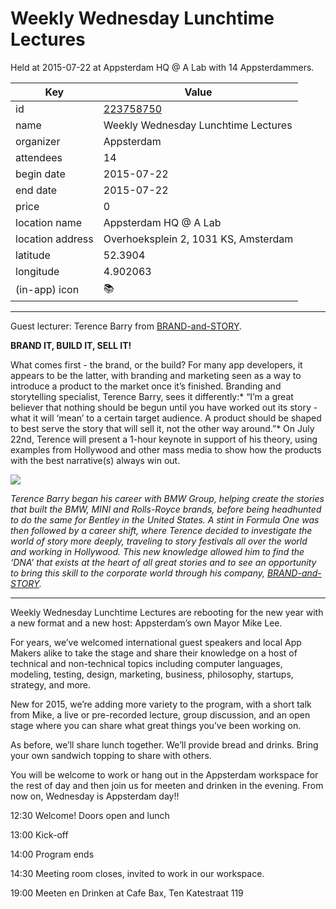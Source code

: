# Weekly Wednesday Lunchtime Lectures
Held at 2015-07-22 at Appsterdam HQ @ A Lab with 14 Appsterdammers.
        
|Key|Value
|---|---|
|id|[223758750](https://www.meetup.com/appsterdam/events/223758750/)|
|name|Weekly Wednesday Lunchtime Lectures|
|organizer|Appsterdam|
|attendees|14|
|begin date|2015-07-22|
|end date|2015-07-22|
|price|0|
|location name|Appsterdam HQ @ A Lab|
|location address|Overhoeksplein 2, 1031 KS, Amsterdam|
|latitude|52.3904|
|longitude|4.902063|
|(in-app) icon|📚|

---

Guest lecturer: Terence Barry from [BRAND-and-STORY](http://www.brand-and-story.com).

**BRAND IT, BUILD IT, SELL IT!**

What comes first - the brand, or the build? For many app developers, it appears to be the latter, with branding and marketing seen as a way to introduce a product to the market once it’s finished. Branding and storytelling specialist, Terence Barry, sees it differently:* “I’m a great believer that nothing should be begun until you have worked out its story - what it will ‘mean’ to a certain target audience. A product should be shaped to best serve the story that will sell it, not the other way around.”* On July 22nd, Terence will present a 1-hour keynote in support of his theory, using examples from Hollywood and other mass media to show how the products with the best narrative(s) always win out.

<img src="http://photos1.meetupstatic.com/photos/event/1/f/a/c/600_439568108.jpeg" />

*Terence Barry began his career with BMW Group, helping create the stories that built the BMW, MINI and Rolls-Royce brands, before being headhunted to do the same for Bentley in the United States. A stint in Formula One was then followed by a career shift, where Terence decided to investigate the world of story more deeply, traveling to story festivals all over the world and working in Hollywood. This new knowledge allowed him to find the ‘DNA’ that exists at the heart of all great stories and to see an opportunity to bring this skill to the corporate world through his company, [BRAND-and-STORY](http://www.brand-and-story.com).*

-------------------------------------------------------

Weekly Wednesday Lunchtime Lectures are rebooting for the new year with a new format and a new host: Appsterdam’s own Mayor Mike Lee.

For years, we’ve welcomed international guest speakers and local App Makers alike to take the stage and share their knowledge on a host of technical and non-technical topics including computer languages, modeling, testing, design, marketing, business, philosophy, startups, strategy, and more.

New for 2015, we’re adding more variety to the program, with a short talk from Mike, a live or pre-recorded lecture, group discussion, and an open stage where you can share what great things you’ve been working on.

As before, we’ll share lunch together. We’ll provide bread and drinks. Bring your own sandwich topping to share with others.

You will be welcome to work or hang out in the Appsterdam workspace for the rest of day and then join us for meeten and drinken in the evening. From now on, Wednesday is Appsterdam day!! 

12:30 Welcome! Doors open and lunch

13:00 Kick-off

14:00 Program ends

14:30 Meeting room closes, invited to work in our workspace.

19:00 Meeten en Drinken at Cafe Bax, Ten Katestraat 119


